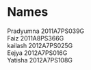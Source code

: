 Names
=====
Pradyumna 2011A7PS039G<br>
Faiz      2011A8PS366G<br>
kailash   2012A7PS025G<br>
Eejya     2012A7PS016G<br>
Yatisha   2012A7PS108G<br>
